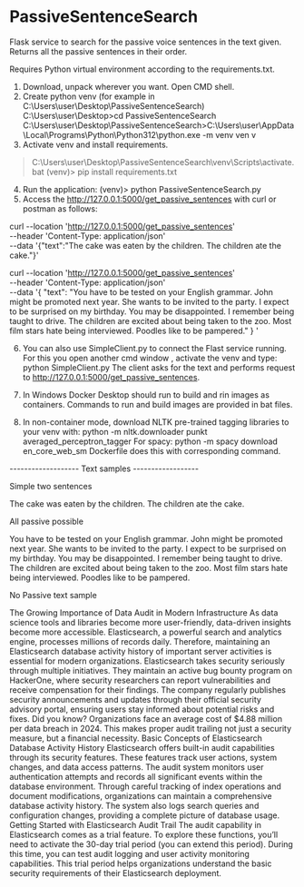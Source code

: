 # PassiveSentenceSearch
Flask service to search for the passive voice sentences in the text given. Returns all the passive sentences in their order.

Requires Python virtual environment according to the requirements.txt.

1. Download, unpack wherever you want. Open CMD shell.
2. Create python venv (for example in C:\Users\user\Desktop\PassiveSentenceSearch)
C:\Users\user\Desktop>cd PassiveSentenceSearch
C:\Users\user\Desktop\PassiveSentenceSearch>C:\Users\user\AppData\Local\Programs\Python\Python312\python.exe -m venv ven
v
3. Activate venv and install requirements.
> C:\Users\user\Desktop\PassiveSentenceSearch\venv\Scripts\activate.bat
(venv)> pip install requirements.txt
4. Run the application:
(venv)> python PassiveSentenceSearch.py
5. Access the http://127.0.0.1:5000/get_passive_sentences with curl or postman as
follows:

curl --location 'http://127.0.0.1:5000/get_passive_sentences' \
--header 'Content-Type: application/json' \
--data '{"text":"The cake was eaten by the children. The children ate the cake."}'

curl --location 'http://127.0.0.1:5000/get_passive_sentences' \
--header 'Content-Type: application/json' \
--data '{
  "text": "You have to be tested on your English grammar. John might be promoted next year. She wants to be invited to the party. I expect to be surprised on my birthday. You may be disappointed. I remember being taught to drive. The children are excited about being taken to the zoo. Most film stars hate being interviewed. Poodles like to be pampered."
}
'

6. You can also use SimpleClient.py to connect the Flast service running.
For this you open another cmd window , activate the venv and type:
python SimpleClient.py
The client asks for the text and performs request to http://127.0.0.1:5000/get_passive_sentences.
7. In Windows Docker Desktop should run to build and rin images as containers. Commands to run and build images
are provided in bat files.

8. In non-container mode, download NLTK pre-trained tagging libraries to your venv with:
python -m nltk.downloader punkt averaged_perceptron_tagger
For spacy:
python -m spacy download en_core_web_sm
Dockerfile does this with corresponding command.



------------------- Text samples ------------------

Simple two sentences

The cake was eaten by the children. The children ate the cake.

All passive possible

You have to be tested on your English grammar. John might be promoted next year.
She wants to be invited to the party. I expect to be surprised on my birthday.
You may be disappointed. I remember being taught to drive. The children are excited
about being taken to the zoo. Most film stars hate being interviewed. Poodles like
to be pampered.

No Passive text sample

The Growing Importance of Data Audit in Modern Infrastructure
As data science tools and libraries become more user-friendly, data-driven
insights become more accessible. Elasticsearch, a powerful search and analytics
engine, processes millions of records daily. Therefore, maintaining an Elasticsearch
database activity history of important server activities is essential for modern
organizations.
Elasticsearch takes security seriously through multiple initiatives. They maintain
an active bug bounty program on HackerOne, where security researchers can report
vulnerabilities and receive compensation for their findings. The company regularly
publishes security announcements and updates through their official security advisory
portal, ensuring users stay informed about potential risks and fixes.
Did you know? Organizations face an average cost of $4.88 million per data breach
in 2024. This makes proper audit trailing not just a security measure, but a
financial necessity.
Basic Concepts of Elasticsearch Database Activity History
Elasticsearch offers built-in audit capabilities through its security features. These
features track user actions, system changes, and data access patterns. The audit
system monitors user authentication attempts and records all significant events
within the database environment. Through careful tracking of index operations and
document modifications, organizations can maintain a comprehensive database activity
history. The system also logs search queries and configuration changes, providing a
complete picture of database usage.
Getting Started with Elasticsearch Audit Trail
The audit capability in Elasticsearch comes as a trial feature. To explore these
functions, you’ll need to activate the 30-day trial period (you can extend this
period). During this time, you can test audit logging and user activity monitoring
capabilities. This trial period helps organizations understand the basic security
requirements of their Elasticsearch deployment.